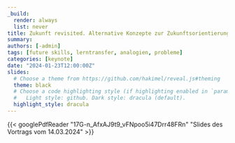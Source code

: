 ```yaml
---
_build:
  render: always
  list: never
title: Zukunft revisited. Alternative Konzepte zur Zukunftsorientierung in der Hochschullehre.
summary:
authors: [-admin]
tags: [future skills, lerntransfer, analogien, probleme]
categories: [keynote]
date: "2024-01-23T12:00:00Z"
slides:
  # Choose a theme from https://github.com/hakimel/reveal.js#theming
  theme: black
  # Choose a code highlighting style (if highlighting enabled in `params.toml`)
  #   Light style: github. Dark style: dracula (default).
  highlight_style: dracula
---
```




{{< googlePdfReader "17G-n_AfxAJ9t9_vFNpoo5i47Drr48FRn" "Slides des Vortrags vom 14.03.2024" >}}

